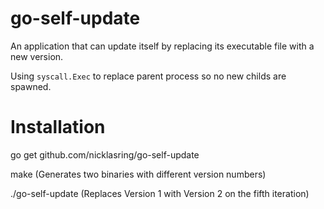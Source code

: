 # go-self-update

An application that can update itself by replacing its executable file with a new version.

Using `syscall.Exec` to replace parent process so no new childs are spawned.

# Installation
go get github.com/nicklasring/go-self-update

make (Generates two binaries with different version numbers)

./go-self-update (Replaces Version 1 with Version 2 on the fifth iteration)
